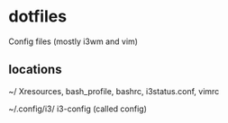 # dotfiles
Config files (mostly i3wm and vim)

## locations
~/
Xresources, bash\_profile, bashrc, i3status.conf, vimrc

~/.config/i3/
i3-config (called config)
